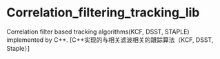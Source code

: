 # Correlation_filtering_tracking_lib
Correlation filter based tracking algorithms(KCF, DSST, STAPLE) implemented by C++. [C++实现的与相关滤波相关的跟踪算法（KCF, DSST, Staple）]
